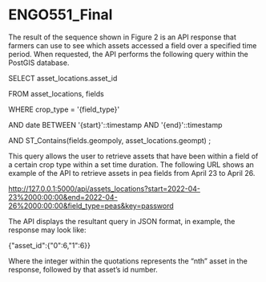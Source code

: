 # ENGO551_Final

The result of the sequence shown in Figure 2 is an API response that farmers can use to see which assets accessed a field over a specified time period. When requested, the API performs the following query within the PostGIS database. 


SELECT asset_locations.asset_id


FROM asset_locations, fields


WHERE crop_type = '{field_type}' 


AND date BETWEEN '{start}'::timestamp AND '{end}'::timestamp 


AND ST_Contains(fields.geompoly, asset_locations.geompt) ;


This query allows the user to retrieve assets that have been within a field of a certain crop type within a set time duration. The following URL shows an example of the API to retrieve assets in pea fields from April 23 to April 26.


http://127.0.0.1:5000/api/assets_locations?start=2022-04-23%2000:00:00&end=2022-04-26%2000:00:00&field_type=peas&key=password


The API displays the resultant query in JSON format, in example, the response may look like:


{"asset_id":{"0":6,"1":6}}


Where the integer within the quotations represents the “nth” asset in the response, followed by that asset’s id number.

